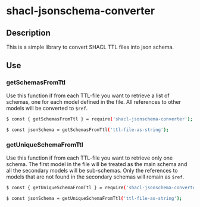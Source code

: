 # shacl-jsonschema-converter
  

## Description

This is a simple library to convert SHACL TTL files into json schema.

## Use

### getSchemasFromTtl

Use this function if from each TTL-file you want to retrieve a list of schemas, one for each model defined in the file. All references to other models will be converted to `$ref`.

```bash
$ const { getSchemasFromTtl } = require('shacl-jsonschema-converter');

$ const jsonSchema = getSchemasFromTtl('ttl-file-as-string');
```

### getUniqueSchemaFromTtl

Use this function if from each TTL-file you want to retrieve only one schema. The first model in the file will be treated as the main schema and all the secondary models will be sub-schemas. Only the references to models that are not found in the secondary schemas will remain as `$ref`.

```bash
$ const { getUniqueSchemaFromTtl } = require('shacl-jsonschema-converter');

$ const jsonSchema = getUniqueSchemaFromTtl('ttl-file-as-string');
```